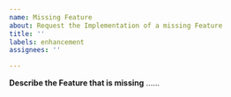 ```yaml
---
name: Missing Feature
about: Request the Implementation of a missing Feature
title: ''
labels: enhancement
assignees: ''

---
```


**Describe the Feature that is missing**
......
